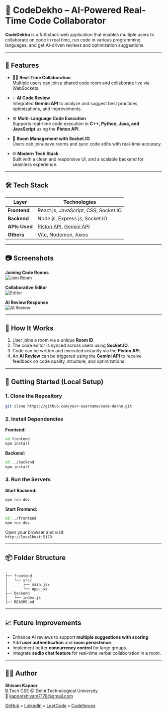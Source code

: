 
# 🔗 CodeDekho – AI-Powered Real-Time Code Collaborator

**CodeDekho** is a full-stack web application that enables multiple users to collaborate on code in real time, run code in various programming languages, and get AI-driven reviews and optimization suggestions.

---

## 🚀 Features

- 🧑‍💻 **Real-Time Collaboration**  
  Multiple users can join a shared code room and collaborate live via WebSockets.

- 💡 **AI Code Review**  
  Integrated **Gemini API** to analyze and suggest best practices, optimizations, and improvements.

- ⚙️ **Multi-Language Code Execution**  
  Supports real-time code execution in **C++, Python, Java, and JavaScript** using the **Piston API**.

- 📡 **Room Management with Socket.IO**  
  Users can join/leave rooms and sync code edits with real-time accuracy.

- 🌐 **Modern Tech Stack**  
  Built with a clean and responsive UI, and a scalable backend for seamless experience.

---

## 🛠️ Tech Stack

| Layer       | Technologies                                      |
|-------------|---------------------------------------------------|
| **Frontend**| React.js, JavaScript, CSS, Socket.IO              |
| **Backend** | Node.js, Express.js, Socket.IO                    |
| **APIs Used** | [Piston API](https://github.com/engineer-man/piston), [Gemini API](https://ai.google.dev/) |
| **Others**  | Vite, Nodemon, Axios                              |

---

## 📷 Screenshots

**Joining Code Rooms**  
![Join Room](https://github.com/user-attachments/assets/df839f51-0205-403d-8ec6-9e10200aa5ae)

**Collaborative Editor**  
![Editor](https://github.com/user-attachments/assets/d4534045-d5f2-4b4c-a57d-660a496a8325)

**AI Review Response**  
![AI Review](https://github.com/user-attachments/assets/643f83c5-b6a0-402c-8c8c-5a5f86febb07)

---

## 🧪 How It Works

1. User joins a room via a unique **Room ID**.
2. The code editor is synced across users using **Socket.IO**.
3. Code can be written and executed instantly via the **Piston API**.
4. An **AI Review** can be triggered using the **Gemini API** to receive feedback on code quality, structure, and optimizations.

---

## 🔧 Getting Started (Local Setup)

### 1. Clone the Repository
```bash
git clone https://github.com/your-username/code-dekho.git
```

### 2. Install Dependencies

**Frontend:**
```bash
cd frontend
npm install
```

**Backend:**
```bash
cd ../backend
npm install
```

### 3. Run the Servers

**Start Backend:**
```bash
npm run dev
```

**Start Frontend:**
```bash
cd ../frontend
npm run dev
```

Open your browser and visit:  
`http://localhost:5173`

---

## 📦 Folder Structure

```
.
├── frontend
│   └── src/
│       ├── main.jsx
│       └── App.jsx
├── backend
│   └── index.js
├── README.md
```

---

## 📈 Future Improvements

- Enhance AI reviews to support **multiple suggestions with scoring**.
- Add **user authentication** and **room persistence**.
- Implement better **concurrency control** for large groups.
- Integrate **audio chat feature** for real-time verbal collaboration in a room.

---

## 👨‍💻 Author

**Shivam Kapoor**  
B.Tech CSE @ Delhi Technological University  
📧 kapoorshivam7178@gmail.com  

[GitHub](#) • [LinkedIn](#) • [LeetCode](#) • [Codeforces](#)
